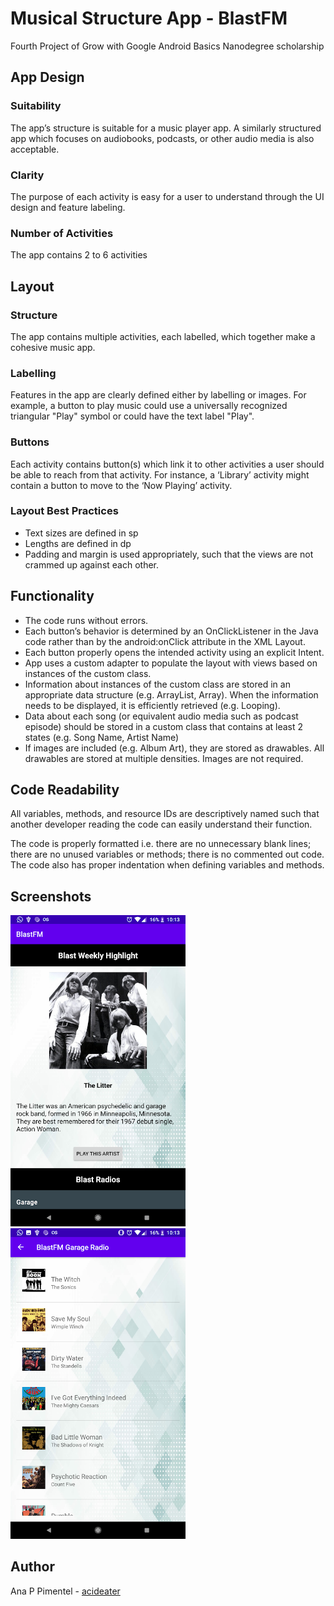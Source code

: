 # Musical Structure App - BlastFM
Fourth Project of Grow with Google Android Basics Nanodegree scholarship

## App Design

### Suitability

The app’s structure is suitable for a music player app. A similarly structured app which focuses on audiobooks, podcasts, or other audio media is also acceptable.

### Clarity

The purpose of each activity is easy for a user to understand through the UI design and feature labeling.

### Number of Activities

The app contains 2 to 6 activities

## Layout

### Structure

The app contains multiple activities, each labelled, which together make a cohesive music app.

### Labelling

Features in the app are clearly defined either by labelling or images. For example, a button to play music could use a universally recognized triangular "Play" symbol or could have the text label "Play".

### Buttons

Each activity contains button(s) which link it to other activities a user should be able to reach from that activity. For instance, a ‘Library’ activity might contain a button to move to the ‘Now Playing’ activity.

### Layout Best Practices

* Text sizes are defined in sp
* Lengths are defined in dp
* Padding and margin is used appropriately, such that the views are not crammed up against each other.

## Functionality

* The code runs without errors.
* Each button’s behavior is determined by an OnClickListener in the Java code rather than by the android:onClick attribute in the XML Layout.
* Each button properly opens the intended activity using an explicit Intent.
* App uses a custom adapter to populate the layout with views based on instances of the custom class.
* Information about instances of the custom class are stored in an appropriate data structure (e.g. ArrayList, Array). When the information needs to be displayed, it is efficiently retrieved (e.g. Looping).
* Data about each song (or equivalent audio media such as podcast episode) should be stored in a custom class that contains at least 2 states (e.g. Song Name, Artist Name)
* If images are included (e.g. Album Art), they are stored as drawables. All drawables are stored at multiple densities. Images are not required.

## Code Readability

All variables, methods, and resource IDs are descriptively named such that another developer reading the code can easily understand their function.

The code is properly formatted i.e. there are no unnecessary blank lines; there are no unused variables or methods; there is no commented out code.
The code also has proper indentation when defining variables and methods.

## Screenshots
<img src="https://github.com/acideater/BlastFM/blob/master/Screenshot_20180611-221320.png" width="280">
<img src="https://github.com/acideater/BlastFM/blob/master/Screenshot_20180611-221341.png" width="280">

## Author

Ana P Pimentel - [acideater](https://github.com/acideater)
